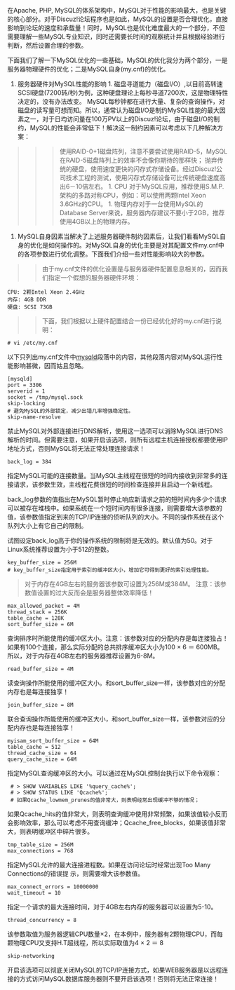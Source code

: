 在Apache, PHP, MySQL的体系架构中，MySQL对于性能的影响最大，也是关键的核心部分。对于Discuz!论坛程序也是如此，MySQL的设置是否合理优化，直接影响到论坛的速度和承载量！同时，MySQL也是优化难度最大的一个部分，不但需要理解一些MySQL专业知识，同时还需要长时间的观察统计并且根据经验进行判断，然后设置合理的参数。

下面我们了解一下MySQL优化的一些基础，MySQL的优化我分为两个部分，一是服务器物理硬件的优化；二是MySQL自身(my.cnf)的优化。

  1. 服务器硬件对MySQL性能的影响
    1. 磁盘寻道能力（磁盘I/O）,以目前高转速SCSI硬盘(7200转/秒)为例，这种硬盘理论上每秒寻道7200次，这是物理特性决定的，没有办法改变。 MySQL每秒钟都在进行大量、复杂的查询操作，对磁盘的读写量可想而知。所以，通常认为磁盘I/O是制约MySQL性能的最大因素之一，对于日均访问量在100万PV以上的Discuz!论坛，由于磁盘I/O的制约，MySQL的性能会非常低下！解决这一制约因素可以考虑以下几种解决方案：
> > > 使用RAID-0+1磁盘阵列，注意不要尝试使用RAID-5，MySQL在RAID-5磁盘阵列上的效率不会像你期待的那样快； 抛弃传统的硬盘，使用速度更快的闪存式存储设备。经过Discuz!公司技术工程的测试，使用闪存式存储设备可比传统硬盘速度高出6－10倍左右。
    1. CPU 对于MySQL应用，推荐使用S.M.P.架构的多路对称CPU，例如：可以使用两颗Intel Xeon 3.6GHz的CPU。
    1. 物理内存对于一台使用MySQL的Database Server来说，服务器内存建议不要小于2GB，推荐使用4GB以上的物理内存。
  1. MySQL自身因素当解决了上述服务器硬件制约因素后，让我们看看MySQL自身的优化是如何操作的。对MySQL自身的优化主要是对其配置文件my.cnf中的各项参数进行优化调整。下面我们介绍一些对性能影响较大的参数。

> > 由于my.cnf文件的优化设置是与服务器硬件配置息息相关的，因而我们指定一个假想的服务器硬件环境：
```
CPU: 2颗Intel Xeon 2.4GHz
内存: 4GB DDR
硬盘: SCSI 73GB
```
> > 下面，我们根据以上硬件配置结合一份已经优化好的my.cnf进行说明：

```
# vi /etc/my.cnf
```

以下只列出my.cnf文件中[mysqld](mysqld.md)段落中的内容，其他段落内容对MySQL运行性能影响甚微，因而姑且忽略。
```
[mysqld]
port = 3306
serverid = 1 
socket = /tmp/mysql.sock
skip-locking
# 避免MySQL的外部锁定，减少出错几率增强稳定性。
skip-name-resolve
```
禁止MySQL对外部连接进行DNS解析，使用这一选项可以消除MySQL进行DNS解析的时间。但需要注意，如果开启该选项，则所有远程主机连接授权都要使用IP地址方式，否则MySQL将无法正常处理连接请求！
```
back_log = 384
```
指定MySQL可能的连接数量。当MySQL主线程在很短的时间内接收到非常多的连接请求，该参数生效，主线程花费很短的时间检查连接并且启动一个新线程。

back\_log参数的值指出在MySQL暂时停止响应新请求之前的短时间内多少个请求可以被存在堆栈中。如果系统在一个短时间内有很多连接，则需要增大该参数的值，该参数值指定到来的TCP/IP连接的侦听队列的大小。不同的操作系统在这个队列大小上有它自己的限制。

试图设定back\_log高于你的操作系统的限制将是无效的。默认值为50。对于Linux系统推荐设置为小于512的整数。

```
key_buffer_size = 256M
# key_buffer_size指定用于索引的缓冲区大小，增加它可得到更好的索引处理性能。
```

> 对于内存在4GB左右的服务器该参数可设置为256M或384M。
> 注意：该参数值设置的过大反而会是服务器整体效率降低！
```
max_allowed_packet = 4M
thread_stack = 256K
table_cache = 128K
sort_buffer_size = 6M
```
查询排序时所能使用的缓冲区大小。注意：该参数对应的分配内存是每连接独占！如果有100个连接，那么实际分配的总共排序缓冲区大小为100 × 6 ＝ 600MB。所以，对于内存在4GB左右的服务器推荐设置为6-8M。
```
read_buffer_size = 4M
```
读查询操作所能使用的缓冲区大小。和sort\_buffer\_size一样，该参数对应的分配内存也是每连接独享！
```
join_buffer_size = 8M
```
联合查询操作所能使用的缓冲区大小，和sort\_buffer\_size一样，该参数对应的分配内存也是每连接独享！
```
myisam_sort_buffer_size = 64M
table_cache = 512
thread_cache_size = 64
query_cache_size = 64M
```
指定MySQL查询缓冲区的大小。可以通过在MySQL控制台执行以下命令观察：
```
 # > SHOW VARIABLES LIKE '%query_cache%';
 # > SHOW STATUS LIKE 'Qcache%';
 # 如果Qcache_lowmem_prunes的值非常大，则表明经常出现缓冲不够的情况；
```
如果Qcache\_hits的值非常大，则表明查询缓冲使用非常频繁，如果该值较小反而会影响效率，那么可以考虑不用查询缓冲；Qcache\_free\_blocks，如果该值非常大，则表明缓冲区中碎片很多。
```
tmp_table_size = 256M
max_connections = 768
```
指定MySQL允许的最大连接进程数。如果在访问论坛时经常出现Too Many Connections的错误提 示，则需要增大该参数值。
```
max_connect_errors = 10000000
wait_timeout = 10
```
指定一个请求的最大连接时间，对于4GB左右内存的服务器可以设置为5-10。
```
thread_concurrency = 8
```
该参数取值为服务器逻辑CPU数量×2，在本例中，服务器有2颗物理CPU，而每颗物理CPU又支持H.T超线程，所以实际取值为4 × 2 ＝ 8
```
skip-networking
```
开启该选项可以彻底关闭MySQL的TCP/IP连接方式，如果WEB服务器是以远程连接的方式访问MySQL数据库服务器则不要开启该选项！否则将无法正常连接！